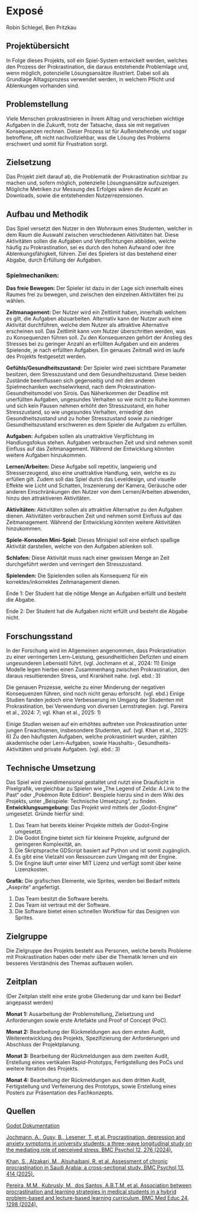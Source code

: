 # Exposé
Robin Schlegel, Ben Pritzkau

## Projektübersicht
In Folge dieses Projekts, soll ein Spiel-System entwickelt werden, welches den Prozess der Prokrastination, die daraus entstehende Problemlage und, wenn möglich, potenzielle Lösungsansätze illustriert. Dabei soll als Grundlage Alltagsprozess verwendet werden, in welchem Pflicht und Ablenkungen vorhanden sind.

## Problemstellung
Viele Menschen prokrastinieren in ihrem Alltag und verschieben wichtige Aufgaben in die Zukunft, trotz der Tatsache, dass sie mit negativen Konsequenzen rechnen. Dieser Prozess ist für Außenstehende, und sogar betroffene, oft nicht nachvollziehbar, was die Lösung des Problems erschwert und somit für Frustration sorgt.

## Zielsetzung
Das Projekt zielt darauf ab, die Problematik der Prokrastination sichtbar zu machen und, sofern möglich, potenzielle Lösungsansätze aufzuzeigen. Mögliche Metriken zur Messung des Erfolges wären die Anzahl an Downloads, sowie die entstehenden Nutzerrezensionen.

## Aufbau und Methodik
Das Spiel versetzt den Nutzer in den Wohnraum eines Studenten, welcher in dem Raum die Auswahl zwischen verschiedenen Aktivitäten hat. Diese Aktivitäten sollen die Aufgaben und Verpflichtungen abbilden, welche häufig zu Prokrastination, sei es durch den hohen Aufwand oder ihre Ablenkungsfähigkeit, führen.
Ziel des Spielers ist das bestehend einer Abgabe, durch Erfüllung der Aufgaben.

### Spielmechaniken:
**Das freie Bewegen:**
Der Spieler ist dazu in der Lage sich innerhalb eines Raumes frei zu bewegen, und zwischen den einzelnen Aktivitäten frei zu wählen.

**Zeitmanagement:**
Der Nutzer wird ein Zeitlimit haben, innerhalb welchem es gilt, die Aufgaben abzuarbeiten. Alternativ kann der Nutzer auch eine Aktivität durchführen, welche dem Nutzer als attraktive Alternative erscheinen soll. Das Zeitlimit kann vom Nutzer überschritten werden, was zu Konsequenzen führen soll. Zu den Konsequenzen gehört der Anstieg des Stresses bei zu geringer Anzahl an erfüllten Aufgaben und ein anderes Spielende, je nach erfüllten Aufgaben.
Ein genaues Zeitmaß wird im laufe des Projekts festgesetzt werden.

**Gefühls/Gesundheitszustand:**
Der Spieler wird zwei sichtbare Parameter besitzen, dem Stresszustand und dem Gesundheitszustand. Diese beiden Zustände beeinflussen sich gegenseitig und mit den anderen Spielmechaniken wechselwirkend, nach dem Prokrastination-Gesundheitsmodel von Sirois. Das Näherkommen der Deadline mit unerfüllten Aufgaben, ungesundes Verhalten so wie nicht zu Ruhe kommen und sich kein Pausen nehmen erhöht den Stresszustand, ein hoher Stresszustand, so wie ungesundes Verhalten, erniedrigt den Gesundheitszustand und zu hoher Stresszustand sowie zu niedriger Gesundheitszustand erschweren es dem Spieler die Aufgaben zu erfüllen.

**Aufgaben:**
Aufgaben sollen als unattraktive Verpflichtung im Handlungsfokus stehen. Aufgaben verbrauchen Zeit und sind nehmen somit Einfluss auf das Zeitmanagement.
Während der Entwicklung könnten weitere Aufgaben hinzukommen.

  **Lernen/Arbeiten:**
  Diese Aufgabe soll repetitiv, langwierig und Stresserzeugend, also eine unattraktive Handlung, sein, welche es zu erfüllen gilt.
  Zudem soll das Spiel durch das Leveldesign, und visuelle Effekte wie Licht und Schatten, Inszenierung der Kamera, Geräusche oder anderen Einschränkungen den Nutzer von dem Lernen/Arbeiten abwenden, hinzu den attraktiveren Aktivitäten.

**Aktivitäten:**
Aktivitäten sollen als attraktive Alternative zu den Aufgaben dienen. Aktivitäten verbrauchen Zeit und nehmen somit Einfluss auf das Zeitmanagement.
Während der Entwicklung könnten weitere Aktivitäten hinzukommen.

  **Spiele-Konsolen Mini-Spiel:**
  Dieses Minispiel soll eine einfach spaßige Aktivität darstellen, welche von den Aufgaben ablenken soll.
  
  **Schlafen:**
  Diese Aktivität muss nach einer gewissen Menge an Zeit durchgeführt werden und verringert den Stresszustand.

**Spielenden:**
Die Spielenden sollen als Konsequenz für ein korrektes/inkorrektes Zeitmanagement dienen.

  Ende 1:
  Der Student hat die nötige Menge an Aufgaben erfüllt und besteht die Abgabe.

  Ende 2:
  Der Student hat die Aufgaben nicht erfüllt und besteht die Abgabe nicht.
## Forschungsstand
In der Forschung wird im Allgemeinen angenommen, dass Prokrastination zu einer verringerten Lern-Leistung, gesundheitlichen Defiziten und einem ungesunderen Lebensstil führt. (vgl. Jochmann et al., 2024: 11) 
Einige Modelle legen hierbei einen Zusammenhang zwischen Prokrastination, den daraus resultierenden Stress, und Krankheit nahe. (vgl. ebd.: 3)

Die genauen Prozesse, welche zu einer Minderung der negativen Konsequenzen führen, sind noch nicht genau erforscht. (vgl. ebd.) Einige Studien fanden jedoch eine Verbesserung im Umgang der Studenten mit Prokrastination, bei Verwendung von diversen Lernstrategien. (vgl. Pareira et al., 2024: 7; vgl. Khan et al., 2025: 1)

Einige Studien weisen auf ein erhöhtes auftreten von Prokrastination unter jungen Erwachsenen, insbesondere Studenten, auf. (vgl. Khan et al., 2025: 6)
Zu den häufigsten Aufgaben, welche prokrastiniert wurden, zählten akademische oder Lern-Aufgaben, sowie Haushalts-, Gesundheits-Aktivitäten und private Aufgaben. (vgl. ebd.: 3)

## Technische Umsetzung
Das Spiel wird zweidimensional gestaltet und nutzt eine Draufsicht in Pixelgrafik, vergleichbar zu Spielen wie „The Legend of Zelda: A Link to the Past“ oder „Pokémon Rote Edition“. Beispiele hierzu sind in dem Wiki des Projekts, unter „Beispiele: Technische Umsetzung“, zu finden.
**Entwicklungsumgebung:**
Das Projekt wird mittels der „Godot-Engine“ umgesetzt. Gründe hierfür sind:
1.	Das Team hat bereits kleiner Projekte mittels der Godot-Engine umgesetzt.
2.	Die Godot Engine bietet sich für kleinere Projekte, aufgrund der geringeren Komplexität, an.
3.	Die Skriptsprache GDScript basiert auf Python und ist somit zugänglich.
4.	Es gibt eine Vielzahl von Ressourcen zum Umgang mit der Engine.
5.	Die Engine läuft unter einer MIT Lizenz und verfügt somit über keine Lizenzkosten.

**Grafik:**
Die grafischen Elemente, wie Sprites, werden bei Bedarf mittels „Aseprite“ angefertigt.
1.	Das Team besitzt die Software bereits.
2.	Das Team ist vertraut mit der Software.
3.	Die Software bietet einen schnellen Workflow für das Designen von Sprites.

## Zielgruppe
Die Zielgruppe des Projekts besteht aus Personen, welche bereits Probleme mit Prokrastination haben oder mehr über die Thematik lernen und ein besseres Verständnis des Themas aufbauen wollen.
## Zeitplan
(Der Zeitplan stellt eine erste grobe Gliederung dar und kann bei Bedarf angepasst werden)

**Monat 1:**
Ausarbeitung der Problemstellung, Zielsetzung und Anforderungen sowie erste Artefakte und Proof of Concept (PoC).

**Monat 2:**
Bearbeitung der Rückmeldungen aus dem ersten Audit, Weiterentwicklung des Projekts, Spezifizierung der Anforderungen und Abschluss der Projektplanung.

**Monat 3:**
Bearbeitung der Rückmeldungen aus dem zweiten Audit, Erstellung eines vertikalen Rapid-Prototyps, Fertigstellung des PoCs und weitere Iteration des Projekts.

**Monat 4:**
Bearbeitung der Rückmeldungen aus dem dritten Audit, Fertigstellung und Verfeinerung des Prototyps, sowie Erstellung eines Posters zur Präsentation des Fachkonzepts.

## Quellen
[Godot Dokumentation](https://docs.godotengine.org/de/4.x/)

[Jochmann, A., Gusy, B., Lesener, T. et al. Procrastination, depression and anxiety symptoms in university students: a three-wave longitudinal study on the mediating role of perceived stress. BMC Psychol 12, 276 (2024).](https://doi.org/10.1186/s40359-024-01761-2) 

[Khan, S., Alzakari, M., Alsuhaibani, R. et al. Assessment of chronic procrastination in Saudi Arabia: a cross-sectional study. BMC Psychol 13, 414 (2025). ](https://doi.org/10.1186/s40359-025-02764-3)

[Pereira, M.M., Kubrusly, M., dos Santos, A.B.T.M. et al. Association between procrastination and learning strategies in medical students in a hybrid problem-based and lecture-based learning curriculum. BMC Med Educ 24, 1298 (2024). ](https://doi.org/10.1186/s12909-024-06306-0)
